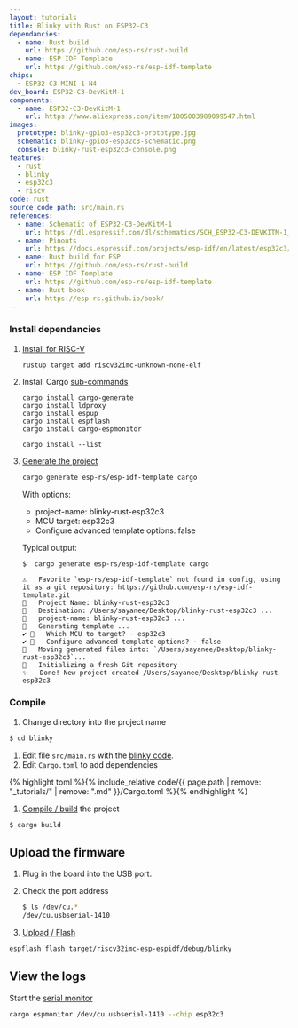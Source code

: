 ```yaml
---
layout: tutorials
title: Blinky with Rust on ESP32-C3
dependancies:
  - name: Rust build
    url: https://github.com/esp-rs/rust-build
  - name: ESP IDF Template
    url: https://github.com/esp-rs/esp-idf-template
chips:
  - ESP32-C3-MINI-1-N4
dev_board: ESP32-C3-DevKitM-1
components:
  - name: ESP32-C3-DevKitM-1
    url: https://www.aliexpress.com/item/1005003989099547.html
images:
  prototype: blinky-gpio3-esp32c3-prototype.jpg
  schematic: blinky-gpio3-esp32c3-schematic.png
  console: blinky-rust-esp32c3-console.png
features:
  - rust
  - blinky
  - esp32c3
  - riscv
code: rust
source_code_path: src/main.rs
references:
  - name: Schematic of ESP32-C3-DevKitM-1
    url: https://dl.espressif.com/dl/schematics/SCH_ESP32-C3-DEVKITM-1_V1_20200915A.pdf
  - name: Pinouts
    url: https://docs.espressif.com/projects/esp-idf/en/latest/esp32c3/hw-reference/esp32c3/user-guide-devkitm-1.html#pin-layout
  - name: Rust build for ESP
    url: https://github.com/esp-rs/rust-build
  - name: ESP IDF Template
    url: https://github.com/esp-rs/esp-idf-template
  - name: Rust book
    url: https://esp-rs.github.io/book/
---
```


### Install dependancies

1. [Install for RISC-V](https://github.com/esp-rs/rust-build#risc-v-installation)
    ```
    rustup target add riscv32imc-unknown-none-elf
    ```
1. Install Cargo [sub-commands](https://github.com/esp-rs/esp-idf-template#install-cargo-sub-commands)
    ```
    cargo install cargo-generate
    cargo install ldproxy
    cargo install espup
    cargo install espflash
    cargo install cargo-espmonitor

    cargo install --list
    ```
1. [Generate the project](https://github.com/esp-rs/esp-idf-template#generate-the-project)
    ```sh
    cargo generate esp-rs/esp-idf-template cargo
    ```

    With options:
    - project-name: blinky-rust-esp32c3
    - MCU target: esp32c3
    - Configure advanced template options: false

    Typical output:
    ```
    $  cargo generate esp-rs/esp-idf-template cargo

    ⚠️   Favorite `esp-rs/esp-idf-template` not found in config, using it as a git repository: https://github.com/esp-rs/esp-idf-template.git
    🤷   Project Name: blinky-rust-esp32c3
    🔧   Destination: /Users/sayanee/Desktop/blinky-rust-esp32c3 ...
    🔧   project-name: blinky-rust-esp32c3 ...
    🔧   Generating template ...
    ✔ 🤷   Which MCU to target? · esp32c3
    ✔ 🤷   Configure advanced template options? · false
    🔧   Moving generated files into: `/Users/sayanee/Desktop/blinky-rust-esp32c3`...
    🔧   Initializing a fresh Git repository
    ✨   Done! New project created /Users/sayanee/Desktop/blinky-rust-esp32c3
    ```

### Compile

1. Change directory into the project name
  ```sh
  $ cd blinky
  ```
1. Edit file `src/main.rs` with the [blinky code](#code).
1. Edit `Cargo.toml` to add dependencies

  {% highlight toml %}{% include_relative code/{{ page.path | remove: "_tutorials/" | remove: ".md" }}/Cargo.toml %}{% endhighlight %}

1. [Compile / build](https://github.com/esp-rs/esp-idf-template#build) the project
  ```sh
  $ cargo build
  ```

## Upload the firmware

1. Plug in the board into the USB port.
1. Check the port address

    ```sh
    $ ls /dev/cu.*
    /dev/cu.usbserial-1410
    ```

1. [Upload / Flash](https://github.com/esp-rs/esp-idf-template#flash)
  ```sh
  espflash flash target/riscv32imc-esp-espidf/debug/blinky
  ```

## View the logs

Start the [serial monitor](https://github.com/esp-rs/esp-idf-template#monitor)
  ```sh
  cargo espmonitor /dev/cu.usbserial-1410 --chip esp32c3
  ```
